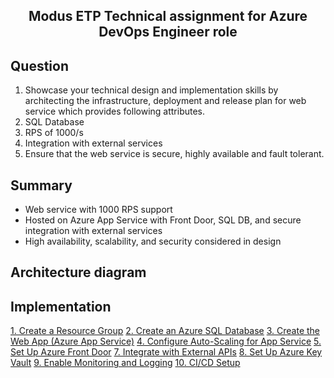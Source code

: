 <div align ="center"><h2>Modus ETP Technical assignment for Azure DevOps Engineer role</h2></div>

## Question
1. Showcase your technical design and implementation skills by architecting the infrastructure, deployment and release plan for web service which provides following attributes.
2. SQL Database
3. RPS of 1000/s
4. Integration with external services
5. Ensure that the web service is secure, highly available and fault tolerant.

## Summary
* Web service with 1000 RPS support
* Hosted on Azure App Service with Front Door, SQL DB, and secure integration with external services
* High availability, scalability, and security considered in design

## Architecture diagram
## Implementation
[1. Create a Resource Group](https://github.com/Sruthi-22012002/Modus-ETP/blob/main/Create%20a%20Resource%20Group.md)
[2. Create an Azure SQL Database](https://github.com/Sruthi-22012002/Modus-ETP/blob/main/Create%20an%20Azure%20SQL%20Database.md)
[3. Create the Web App (Azure App Service)]()
[4. Configure Auto-Scaling for App Service]()
[5. Set Up Azure Front Door]()
[7. Integrate with External APIs]()
[8. Set Up Azure Key Vault]()
[9. Enable Monitoring and Logging]()
[10. CI/CD Setup]()
